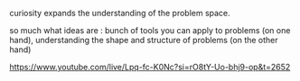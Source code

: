 curiosity expands the understanding of the problem space. 

so much what ideas are : bunch of tools you can apply to problems (on one hand), understanding the shape and structure of problems (on the other hand)

https://www.youtube.com/live/Lpq-fc-K0Nc?si=rO8tY-Uo-bhj9-op&t=2652